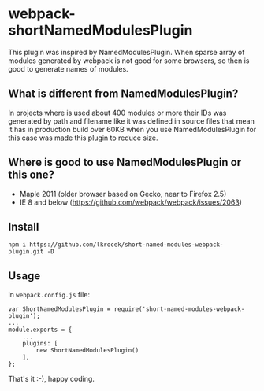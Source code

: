 # webpack-shortNamedModulesPlugin

This plugin was inspired by NamedModulesPlugin. When sparse array of modules generated by webpack is not good for some browsers, so then is good to generate names of modules. 

## What is different from NamedModulesPlugin?

In projects where is used about 400 modules or more their IDs was generated by path and filename like it was defined in source files that mean it has in production build over 60KB when you use NamedModulesPlugin for this case was made this plugin to reduce size.

## Where is good to use NamedModulesPlugin or this one?

* Maple 2011 (older browser based on Gecko, near to Firefox 2.5)
* IE 8 and below (https://github.com/webpack/webpack/issues/2063)

## Install

    npm i https://github.com/lkrocek/short-named-modules-webpack-plugin.git -D

## Usage

in `webpack.config.js` file:

    var ShortNamedModulesPlugin = require('short-named-modules-webpack-plugin');
    ...
    module.exports = {
        ...
        plugins: [
            new ShortNamedModulesPlugin()
        ],
    };
    
That's it :-),
happy coding.
